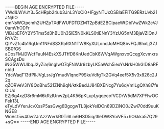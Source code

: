 -----BEGIN AGE ENCRYPTED FILE-----
YWdlLWVuY3J5cHRpb24ub3JnL3YxCi0+IFgyNTUxOSBlaEFiTG9ERzUvb21JNjhO
emNsWCtpcmh2UHZpTXdFWUFDTDZMT2pBdEZBClpaeWtDblVwZWk2cVJ0amVhODFr
VlBJbEF6Y2Y5Tms5d3hBU0h3SlE5N0kKLS0tIENnY3YzUG5nM3BjaVZlQnJRYVZt
QlYvZ1c4b1RqUm11NFdSSXRaRXN1TW8KyXULondJoMHQ8bvFQJ8hxLj37JSB0fG6
aDosFMJDWcfFauN4EskXSJTffD8KnUedCbK8WVqAWgnxvoQcqgXcvmxrsSCAgsDu
iNG5WWUIbqJ2yZia/6ngIwO7qFNWJr9zbyLK5aWch5ieoYsNrkH0kGID8aRFnbId
YdcWaqT13tfPllJVgLsrJgYmudVlqncP9SkuVdfgTk2GVq4eef5X5v3x826c2J2q
qZORVeV3IY8QoBhu521ZNh9qN/ktkBedJJ84BXENcg7Yu6qVmILgQXh8l7feOIUd
EZj6g4xzD8r6mM6kRzIUnw2pL4K56pKLupLyqqecofVCDrW5dM7XPFlwOCFek13L
eTyLdVYenJcvXssP5asGwg6BgcgwTL3jokYelDCn69DZiNO0JZwi70dd9uuKNGE8
WoVs15w40w2JrAzzWvrkR0Ti6Lm6HSD5iq/3leDW8YoiVF5+hOkkka57Q29+sQ==
-----END AGE ENCRYPTED FILE-----
